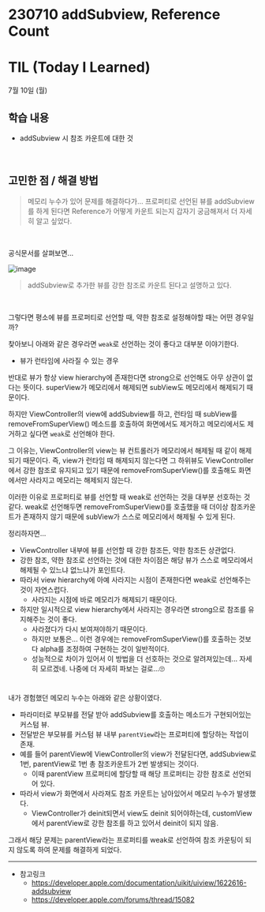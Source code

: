 # 230710 addSubview, Reference Count
# TIL (Today I Learned)


7월 10일 (월)

## 학습 내용
- addSubview 시 참조 카운트에 대한 것

&nbsp;

## 고민한 점 / 해결 방법

> 메모리 누수가 있어 문제를 해결하다가... 프로퍼티로 선언된 뷰를 addSubview를 하게 된다면 Reference가 어떻게 카운트 되는지 갑자기 궁금해져서 더 자세히 알고 싶었다.

</br>

공식문서를 살펴보면...

![image](https://github.com/leeari95/TIL/assets/75905803/4602d6e6-7981-47e7-88d1-11a4a46f73ff)

> addSubview로 추가한 뷰를 강한 참조로 카운트 된다고 설명하고 있다.

</br>

그렇다면 평소에 뷰를 프로퍼티로 선언할 때, 약한 참조로 설정해야할 때는 어떤 경우일까?

찾아보니 아래와 같은 경우라면 `weak`로 선언하는 것이 좋다고 대부분 이야기한다.

* 뷰가 런타임에 사라질 수 있는 경우

반대로 뷰가 항상 view hierarchy에 존재한다면 strong으로 선언해도 아무 상관이 없다는 뜻이다.
superView가 메모리에서 해제되면 subView도 메모리에서 해제되기 때문이다.

하지만 ViewController의 view에 addSubview를 하고, 런타임 때 subView를 removeFromSuperView() 메소드를 호출하여 화면에서도 제거하고 메모리에서도 제거하고 싶다면 `weak`로 선언해야 한다.
</br>

그 이유는, ViewController의 view는 뷰 컨트롤러가 메모리에서 해제될 때 같이 해제되기 때문이다.
즉, view가 런타임 때 해제되지 않는다면 그 하위뷰도 ViewController에서 강한 참조로 유지되고 있기 때문에 removeFromSuperView()를 호출해도 화면에서만 사라지고 메모리는 해제되지 않는다.
</br>

이러한 이유로 프로퍼티로 뷰를 선언할 때 weak로 선언하는 것을 대부분 선호하는 것 같다.
weak로 선언해두면 removeFromSuperView()를 호출했을 때 더이상 참조카운트가 존재하지 않기 때문에 subView가 스스로 메모리에서 해제될 수 있게 된다.

정리하자면...

* ViewController 내부에 뷰를 선언할 때 강한 참조든, 약한 참조든 상관없다.
* 강한 참조, 약한 참조로 선언하는 것에 대한 차이점은 해당 뷰가 스스로 메모리에서 해제될 수 있느냐 없느냐가 포인트다.
* 따라서 view hierarchy에 아예 사라지는 시점이 존재한다면 weak로 선언해주는 것이 자연스럽다.
    * 사라지는 시점에 바로 메모리가 해제되기 때문이다.
* 하지만 일시적으로 view hierarchy에서 사라지는 경우라면 strong으로 참조를 유지해주는 것이 좋다.
    * 사라졌다가 다시 보여져야하기 때문이다.
    * 하지만 보통은... 이런 경우에는 removeFromSuperView()를 호출하는 것보다 alpha를 조정하여 구현하는 것이 일반적이다.
    * 성능적으로 차이가 있어서 이 방법을 더 선호하는 것으로 알려져있는데... 자세히 모르겠네. 나중에 더 자세히 파보는 걸로...🙄

#

내가 경험했던 메모리 누수는 아래와 같은 상황이였다.

* 파라미터로 부모뷰를 전달 받아 addSubview를 호출하는 메소드가 구현되어있는 커스텀 뷰.
* 전달받은 부모뷰를 커스텀 뷰 내부 `parentView`라는 프로퍼티에 할당하는 작업이 존재.
* 예를 들어 parentView에 ViewController의 view가 전달된다면, addSubview로 1번, parentView로 1번 총 참조카운트가 2번 발생되는 것이다.
    * 이때 parentView 프로퍼티에 할당할 때 해당 프로퍼티는 강한 참조로 선언되어 있다.
* 따라서 view가 화면에서 사라져도 참조 카운트는 남아있어서 메모리 누수가 발생했다.
    * ViewController가 deinit되면서 view도 deinit 되어야하는데, customView에서 parentView로 강한 참조를 하고 있어서 deinit이 되지 않음.

그래서 해당 문제는 parentView라는 프로퍼티를 weak로 선언하여 참조 카운팅이 되지 않도록 하여 문제를 해결하게 되었다.


---

- 참고링크
    - https://developer.apple.com/documentation/uikit/uiview/1622616-addsubview
    - https://developer.apple.com/forums/thread/15082

